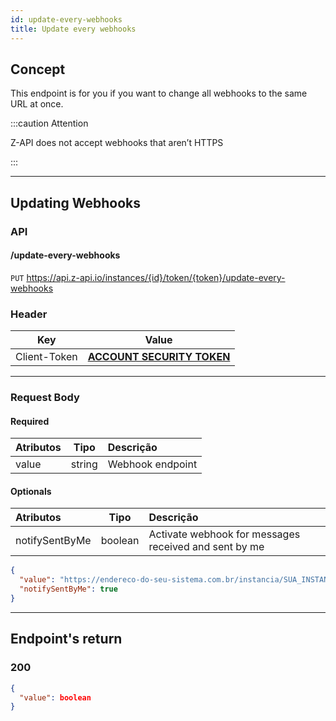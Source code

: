 ```yaml
---
id: update-every-webhooks
title: Update every webhooks
---
```


## Concept

This endpoint is for you if you want to change all webhooks to the same URL at once.

:::caution Attention

Z-API does not accept webhooks that aren’t HTTPS

:::

---

## Updating Webhooks

### API

#### /update-every-webhooks

`PUT` <https://api.z-api.io/instances/{id}/token/{token}/update-every-webhooks>

### Header

|      Key       |            Value            |
| :------------: |     :-----------------:     |
|  Client-Token  | **[ACCOUNT SECURITY TOKEN](../security/client-token)** |
---

### Request Body

#### Required

| Atributos |  Tipo  | Descrição                      |
| :-------- | :----: | :----------------------------- |
| value      | string | Webhook endpoint |

#### Optionals

| Atributos               |  Tipo  | Descrição                      |
| :--------               | :----: | :----------------------------- |
| notifySentByMe | boolean | Activate webhook for messages received and sent by me |

```json
{
  "value": "https://endereco-do-seu-sistema.com.br/instancia/SUA_INSTANCIA/status",
  "notifySentByMe": true
}
```

---

## Endpoint's return

### 200

```json
{
  "value": boolean
}
```
